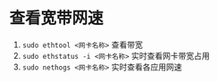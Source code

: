 # 查看宽带网速

1. `sudo ethtool <网卡名称>` 查看带宽
2. `sudo ethstatus -i <网卡名称>` 实时查看网卡带宽占用
3. `sudo nethogs <网卡名称>` 实时查看各应用网速
